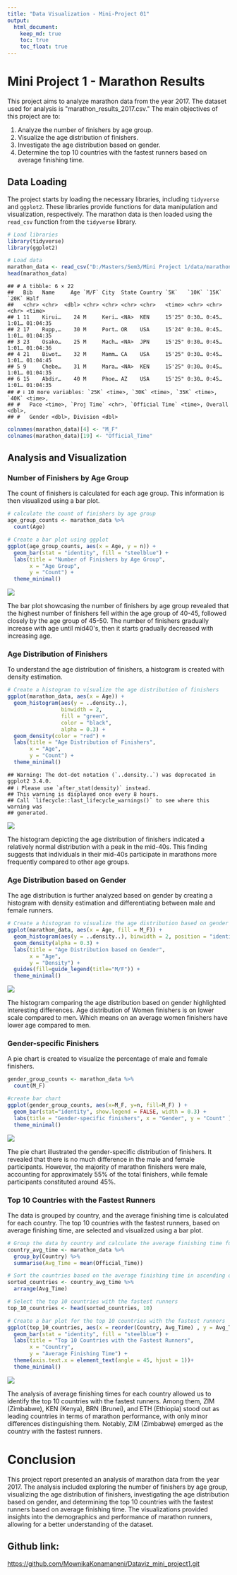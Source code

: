 ```yaml
---
title: "Data Visualization - Mini-Project 01"
output: 
  html_document:
    keep_md: true
    toc: true
    toc_float: true
---
```


# Mini Project 1 - Marathon Results
This project aims to analyze marathon data from the year 2017. The dataset used for analysis is "marathon_results_2017.csv." The main objectives of this project are to:

1. Analyze the number of finishers by age group.
2. Visualize the age distribution of finishers.
3. Investigate the age distribution based on gender.
4. Determine the top 10 countries with the fastest runners based on average finishing time.

## Data Loading
The project starts by loading the necessary libraries, including `tidyverse` and `ggplot2`. These libraries provide functions for data manipulation and visualization, respectively. The marathon data is then loaded using the `read_csv` function from the `tidyverse` library.


```r
# Load libraries
library(tidyverse)
library(ggplot2)
```



```r
# Load data
marathon_data <- read_csv("D:/Masters/Sem3/Mini Project 1/data/marathon_results_2017.csv")
head(marathon_data)
```

```
## # A tibble: 6 × 22
##   Bib   Name     Age `M/F` City  State Country `5K`   `10K` `15K` `20K` Half    
##   <chr> <chr>  <dbl> <chr> <chr> <chr> <chr>   <time> <chr> <chr> <chr> <time>  
## 1 11    Kirui…    24 M     Keri… <NA>  KEN     15'25" 0:30… 0:45… 1:01… 01:04:35
## 2 17    Rupp,…    30 M     Port… OR    USA     15'24" 0:30… 0:45… 1:01… 01:04:35
## 3 23    Osako…    25 M     Mach… <NA>  JPN     15'25" 0:30… 0:45… 1:01… 01:04:36
## 4 21    Biwot…    32 M     Mamm… CA    USA     15'25" 0:30… 0:45… 1:01… 01:04:45
## 5 9     Chebe…    31 M     Mara… <NA>  KEN     15'25" 0:30… 0:45… 1:01… 01:04:35
## 6 15    Abdir…    40 M     Phoe… AZ    USA     15'25" 0:30… 0:45… 1:01… 01:04:35
## # ℹ 10 more variables: `25K` <time>, `30K` <time>, `35K` <time>, `40K` <time>,
## #   Pace <time>, `Proj Time` <chr>, `Official Time` <time>, Overall <dbl>,
## #   Gender <dbl>, Division <dbl>
```




```r
colnames(marathon_data)[4] <- "M_F"
colnames(marathon_data)[19] <- "Official_Time"
```


## Analysis and Visualization
### Number of Finishers by Age Group

The count of finishers is calculated for each age group. This information is then visualized using a bar plot.


```r
# calculate the count of finishers by age group
age_group_counts <- marathon_data %>%
  count(Age)

# Create a bar plot using ggplot
ggplot(age_group_counts, aes(x = Age, y = n)) +
  geom_bar(stat = "identity", fill = "steelblue") +
  labs(title = "Number of Finishers by Age Group",
       x = "Age Group",
       y = "Count") +
  theme_minimal()
```

![](Konamaneni_project_01_files/figure-html/unnamed-chunk-4-1.png)<!-- -->

The bar plot showcasing the number of finishers by age group revealed that the highest number of finishers fell within the age group of 40-45, followed closely by the age group of 45-50. The number of finishers gradually increase with age until mid40's, then it starts gradually decreased with increasing age.

### Age Distribution of Finishers
To understand the age distribution of finishers, a histogram is created with density estimation.

```r
# Create a histogram to visualize the age distribution of finishers
ggplot(marathon_data, aes(x = Age)) +
  geom_histogram(aes(y = ..density..),
                 binwidth = 2, 
                 fill = "green", 
                 color = "black", 
                 alpha = 0.3) +
  geom_density(color = "red") +
  labs(title = "Age Distribution of Finishers",
       x = "Age",
       y = "Count") +
  theme_minimal()
```

```
## Warning: The dot-dot notation (`..density..`) was deprecated in ggplot2 3.4.0.
## ℹ Please use `after_stat(density)` instead.
## This warning is displayed once every 8 hours.
## Call `lifecycle::last_lifecycle_warnings()` to see where this warning was
## generated.
```

![](Konamaneni_project_01_files/figure-html/unnamed-chunk-5-1.png)<!-- -->

The histogram depicting the age distribution of finishers indicated a relatively normal distribution with a peak in the mid-40s. This finding suggests that individuals in their mid-40s participate in marathons more frequently compared to other age groups.

### Age Distribution based on Gender
The age distribution is further analyzed based on gender by creating a histogram with density estimation and differentiating between male and female runners.


```r
# Create a histogram to visualize the age distribution based on gender
ggplot(marathon_data, aes(x = Age, fill = M_F)) +
  geom_histogram(aes(y = ..density..), binwidth = 2, position = "identity", alpha = 0.5 ) + 
  geom_density(alpha = 0.3) +
  labs(title = "Age Distribution based on Gender",
       x = "Age",
       y = "Density") +
  guides(fill=guide_legend(title="M/F")) +
  theme_minimal()
```

![](Konamaneni_project_01_files/figure-html/unnamed-chunk-6-1.png)<!-- -->

The histogram comparing the age distribution based on gender highlighted interesting differences. Age distribution of Women finishers is on lower scale compared to men. Which means on an average women finishers have lower age compared to men.  

### Gender-specific Finishers
A pie chart is created to visualize the percentage of male and female finishers.


```r
gender_group_counts <- marathon_data %>%
  count(M_F)

#create bar chart
ggplot(gender_group_counts, aes(x=M_F, y=n, fill=M_F) ) +
  geom_bar(stat="identity", show.legend = FALSE, width = 0.3) +
  labs(title = "Gender-specific finishers", x = "Gender", y = "Count" ) +
  theme_minimal()
```

![](Konamaneni_project_01_files/figure-html/unnamed-chunk-7-1.png)<!-- -->


The pie chart illustrated the gender-specific distribution of finishers. It revealed that there is no much difference in the male and female participants. However, the majority of marathon finishers were male, accounting for approximately 55% of the total finishers, while female participants constituted around 45%.
 
 
### Top 10 Countries with the Fastest Runners
The data is grouped by country, and the average finishing time is calculated for each country. The top 10 countries with the fastest runners, based on average finishing time, are selected and visualized using a bar plot.


```r
# Group the data by country and calculate the average finishing time for each country
country_avg_time <- marathon_data %>%
  group_by(Country) %>%
  summarise(Avg_Time = mean(Official_Time))

# Sort the countries based on the average finishing time in ascending order
sorted_countries <- country_avg_time %>%
  arrange(Avg_Time)

# Select the top 10 countries with the fastest runners
top_10_countries <- head(sorted_countries, 10)

# Create a bar plot for the top 10 countries with the fastest runners
ggplot(top_10_countries, aes(x = reorder(Country, Avg_Time) , y = Avg_Time )) +
  geom_bar(stat = "identity", fill = "steelblue") +
  labs(title = "Top 10 Countries with the Fastest Runners",
       x = "Country",
       y = "Average Finishing Time") +
  theme(axis.text.x = element_text(angle = 45, hjust = 1))+
  theme_minimal()
```

![](Konamaneni_project_01_files/figure-html/unnamed-chunk-8-1.png)<!-- -->



The analysis of average finishing times for each country allowed us to identify the top 10 countries with the fastest runners. Among them, ZIM (Zimbabwe), KEN (Kenya), BRN (Brunei), and ETH (Ethiopia) stood out as leading countries in terms of marathon performance, with only minor differences distinguishing them. Notably, ZIM (Zimbabwe) emerged as the country with the fastest runners.

# Conclusion

This project report presented an analysis of marathon data from the year 2017. The analysis included exploring the number of finishers by age group, visualizing the age distribution of finishers, investigating the age distribution based on gender, and determining the top 10 countries with the fastest runners based on average finishing time. The visualizations provided insights into the demographics and performance of marathon runners, allowing for a better understanding of the dataset.

## Github link:
https://github.com/MownikaKonamaneni/Dataviz_mini_project1.git






















